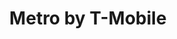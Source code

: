 ---
title: "Metro by T-Mobile"
url: /amarillo/metro-by-t-mobile-east-amarillo-boulevard/
shop: mobile phone
---
